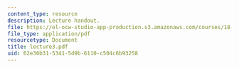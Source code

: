 ```yaml
---
content_type: resource
description: Lecture handout.
file: https://ol-ocw-studio-app-production.s3.amazonaws.com/courses/18-330-introduction-to-numerical-analysis-spring-2004/62e30b3153415d9b6110c504c6b93258_lecture3.pdf
file_type: application/pdf
resourcetype: Document
title: lecture3.pdf
uid: 62e30b31-5341-5d9b-6110-c504c6b93258
---
```


